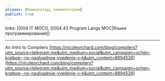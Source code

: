 ```yaml
---
aliases: [Компилятор, компилятором]
publish: true
---
```

links: [[004 IT MOC]], [[004.43 Program Langs MOC|Языки программирования]]

---

An Intro to Compilers [https://nicoleorchard.com/blog/compilers?utm_source=telegram.me&utm_medium=social&utm_campaign=ochen-kratkoe--no-naglyadnoe-vvedenie-v-k&utm_content=8894526](https://nicoleorchard.com/blog/compilers?utm_source=telegram.me&utm_medium=social&utm_campaign=ochen-kratkoe--no-naglyadnoe-vvedenie-v-k&utm_content=8894526)